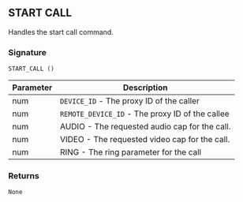 ## START  CALL

Handles the start call command.


### Signature

`START_CALL ()`


| Parameter | Description |
| --- | --- |
| num | `DEVICE_ID` - The proxy ID of the caller |
| num | `REMOTE_DEVICE_ID` - The proxy ID of the callee |
| num | AUDIO - The requested audio cap for the call. |
| num | VIDEO - The requested video cap for the call. |
| num|  RING - The ring parameter for the call |


### Returns

`None`
